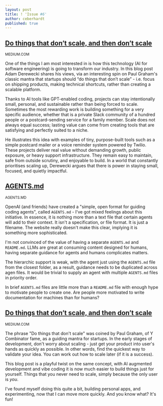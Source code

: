 ```yaml
---
layout: post
title: ! 'Issue #6'
author: ceberhardt
published: true
---
```


## [Do things that don’t scale, and then don’t scale](https://derwiki.medium.com/do-things-that-dont-scale-and-then-don-t-scale-9fd2cd7e2156)

<small>MEDIUM.COM</small>

One of the things I am most interested in is how this technology (AI for software engineering) is going to transform our industry. In this blog post Adam Derewecki shares his views, via an interesting spin on Paul Graham's classic mantra that startups should “do things that don’t scale” - i.e. focus on shipping products, making technical shortcuts, rather than creating a scalable platform.

Thanks to AI tools like GPT-enabled coding, projects can stay intentionally small, personal, and sustainable rather than being forced to scale. Sometimes the most rewarding work is building something for a very specific audience, whether that is a private Slack community of a hundred people or a postcard-sending service for a family member. Scale does not always equal success; lasting value can come from creating tools that are satisfying and perfectly suited to a niche.

He illustrates this idea with examples of tiny, purpose-built tools such as a simple postcard mailer or a voice reminder system powered by Twilio. These projects deliver real value without demanding growth, public exposure, or heavy support infrastructure. They remain easy to maintain, safe from outside scrutiny, and enjoyable to build. In a world that constantly prioritises scaling up, Derewecki argues that there is power in staying small, focused, and quietly impactful.

## [AGENTS.md](https://agents.md/)

<small>AGENTS.MD</small>

OpenAI (and friends) have created a "simple, open format for guiding coding agents", called `AGENTS.md` - I've got mixed feelings about this initiative. In essence, it is nothing more than a text file that certain agents will add to their context. It isn't a specification, or file format. It is just a filename. The website really doesn't make this clear, implying it is something more sophisticated.

I'm not convinced of the value of having a separate `AGENTS.md` and `README.md`. LLMs are great at consuming content designed for humans, having separate guidance for agents and humans complicates matters. 

The hierarchic support is weak, with the agent just using the `AGENTS.md` file from the closest folder, as a result, guidance needs to be duplicated across agen files. It would be trivial to supply an agent with multiple `AGENTS.md` files in priority order.

In brief `AGENTS.md` files are little more than a `README.md` file with enough hype to motivate people to create one. Are people more motivated to write documentation for machines than for humans?

## [Do things that don’t scale, and then don’t scale](https://derwiki.medium.com/do-things-that-dont-scale-and-then-don-t-scale-9fd2cd7e2156)

<small>MEDIUM.COM</small>

The phrase "Do things that don't scale" was coined by Paul Graham, of Y Combinator fame, as a guiding mantra for startups. In the early stages of development, don't worry about scaling - just get your product into user's hands as quickly as possible. In other words, find the quickest way to validate your idea. You can work out how to scale later (if it is a success).

This blog post is a playful twist on the same concept, with AI augmented development and vibe coding it is now much easier to build things just for yourself. Things that you never need to scale, simply because the only user is _you_.

I've found myself doing this quite a bit, building personal apps, and experimenting, now that I can move more quickly. And you know what? It's fun!


